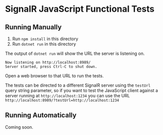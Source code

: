 # SignalR JavaScript Functional Tests

## Running Manually

1. Run `npm install` in this directory
2. Run `dotnet run` in this directory

The output of `dotnet run` will show the URL the server is listening on.

```
Now listening on http://localhost:8989/
Server started, press Ctrl-C to shut down.
```

Open a web browser to that URL to run the tests.

The tests can be directed to a different SignalR server using the `testUrl` query string parameter, so if you want to test the JavaScript client against a server running at `http://localhost:1234` you can use the URL `http://localhost:8989/?testUrl=http://localhost:1234`

## Running Automatically

Coming soon.
